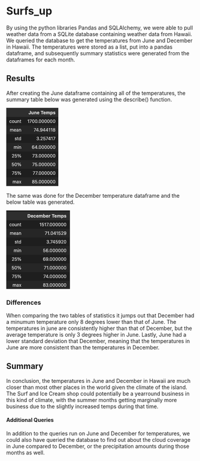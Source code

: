 # Surfs_up

By using the python libraries Pandas and SQLAlchemy, we were able to pull weather data from a SQLite database containing weather data from Hawaii. We queried the database to get the temperatures from June and December in Hawaii. The temperatures were stored as a list, put into a pandas dataframe, and subsequently summary statistics were generated from the dataframes for each month.

## Results
After creating the June dataframe containing all of the temperatures, the summary table below was generated using the describe() function.

![june summary stats](/Resources/june_temps_describe.png)

The same was done for the December temperature dataframe and the below table was generated.

![december summary stats](/Resources/december_temps_describe.png)

### Differences

When comparing the two tables of statistics it jumps out that December had a minumum temperature only 8 degrees lower than that of June. The temperatures in june are consistently higher than that of December, but the average temperature is only 3 degrees higher in June. Lastly, June had a lower standard deviation that December, meaning that the temperatures in June are more consistent than the temperatures in December. 

## Summary 

In conclusion, the temperatures in June and December in Hawaii are much closer than most other places in the world given the climate of the island. The Surf and Ice Cream shop could potentially be a yearround business in this kind of climate, with the summer months getting marginally more business due to the slightly increased temps during that time.

#### Additional Queries

In addition to the queries run on June and December for temperatures, we could also have queried the database to find out about the cloud coverage in June compared to December, or the precipitation amounts during those months as well.